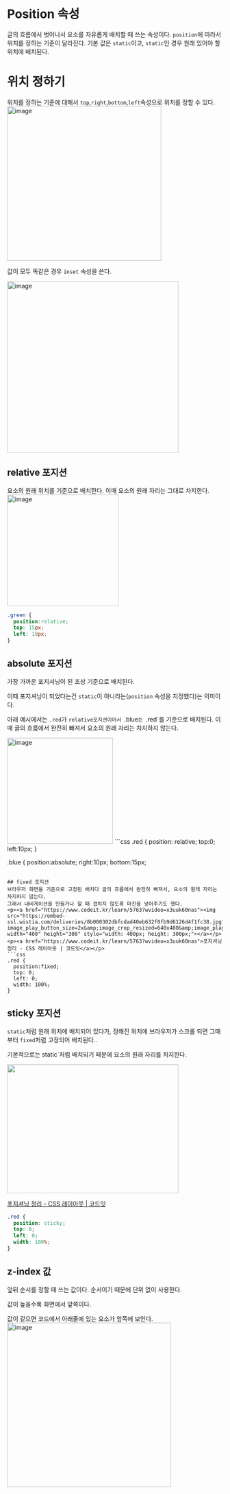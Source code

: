 # Position 속성
글의 흐름에서 벗어나서 요소를 자유롭게 배치할 때 쓰는 속성이다.
`position`에 따라서 위치를 정하는 기준이 달라진다.
기본 값은 `static`이고, `static`인 경우 원래 있어야 할 위치에 배치된다.

# 위치 정하기
위치를 정하는 기준에 대해서 `top`,`right`,`bottom`,`left`속성으로 위치를 정할 수 있다.
<img width="360" alt="image" src="https://github.com/joesiheon496/web/assets/56191064/97717359-c218-4dd4-b05a-358385823f7c">

값이 모두 똑같은 경우 `inset` 속성을 쓴다.

<img width="400" alt="image" src="https://github.com/joesiheon496/web/assets/56191064/a0ca3532-5972-48c8-8793-a825015bbed0">

## relative 포지션
요소의 원래 위치를 기준으로 배치한다. 이때 요소의 원래 자리는 그대로 차지한다.
<img width="260" alt="image" src="https://github.com/joesiheon496/web/assets/56191064/ed2176ea-911c-4d2a-a7e1-2a2275632a01">
```css
.green {
  position:relative;
  top: 15px;
  left: 10px;
}
```

## absolute 포지션
가장 가까운 포지셔닝이 된 조상 기준으로 배치된다.

이때 포지셔닝이 되었다는건 `static`이 아니라는(`position` 속성을 지정했다)는 의미이다.

아래 예시에서는 `.red`가 `relative포지션이어서 `.blue`는 `.red`를 기준으로 배치된다. 이때 글의 흐름에서 완전히 빠져서 요소의 원래 자리는 차지하지 않는다.

<img width="247" alt="image" src="https://github.com/joesiheon496/web/assets/56191064/84f02bf3-661d-4b5b-aafd-50607a153b64">
```css
.red {
  position: relative;
  top:0;
  left:10px;
}

.blue {
position:absolute;
right:10px;
bottom:15px;

```

## fixed 포지션
브라우저 화면을 기준으로 고정된 배치다 글의 흐름에서 완전히 빠져서, 요소의 원래 자리는 차지하지 않는다.
그래서 내비게이션을 만들거나 할 때 겹치지 않도록 마진을 넣어주기도 했다.
<p><a href="https://www.codeit.kr/learn/5763?wvideo=x3uuk60nas"><img src="https://embed-ssl.wistia.com/deliveries/8b000302dbfcdad40eb632f0fb9d6126d4f1fc38.jpg?image_play_button_size=2x&amp;image_crop_resized=640x480&amp;image_play_button=1&amp;image_play_button_color=c5bccee0" width="400" height="300" style="width: 400px; height: 300px;"></a></p><p><a href="https://www.codeit.kr/learn/5763?wvideo=x3uuk60nas">포지셔닝 정리 - CSS 레이아웃 | 코드잇</a></p>
```css
.red {
  position:fixed;
  top: 0;
  left: 0;
  width: 100%;
}
```

## sticky 포지션
`static`처럼 원래 위치에 배치되어 있다가, 정해진 위치에 브라우저가 스크롤 되면 그때부터 `fixed`처럼 고정되어 배치된다..

기본적으로는 
static`처럼 배치되기 때문에 요소의 원래 자리를 차지한다.
<p><a href="https://www.codeit.kr/learn/5763?wvideo=lswnf7slkd"><img src="https://embed-ssl.wistia.com/deliveries/c341e7809515a9d63923510a6070bc94e6dc5134.jpg?image_play_button_size=2x&amp;image_crop_resized=640x480&amp;image_play_button=1&amp;image_play_button_color=c5bccee0" width="400" height="300" style="width: 400px; height: 300px;"></a></p><p><a href="https://www.codeit.kr/learn/5763?wvideo=lswnf7slkd">포지셔닝 정리 - CSS 레이아웃 | 코드잇</a></p>

```css
.red {
  position: sticky;
  top: 0;
  left: 0;
  width: 100%;
}
```

## z-index 값
앞뒤 순서를 정할 때 쓰는 값이다. 순서이기 때문에 단위 없이 사용한다.

값이 높을수록 화면에서 앞쪽이다.

값이 같으면 코드에서 아래줄에 있는 요소가 앞쪽에 보인다.
<img width="383" alt="image" src="https://github.com/joesiheon496/web/assets/56191064/8b295319-e6f2-400c-9cf9-737e74bb72f5">

































